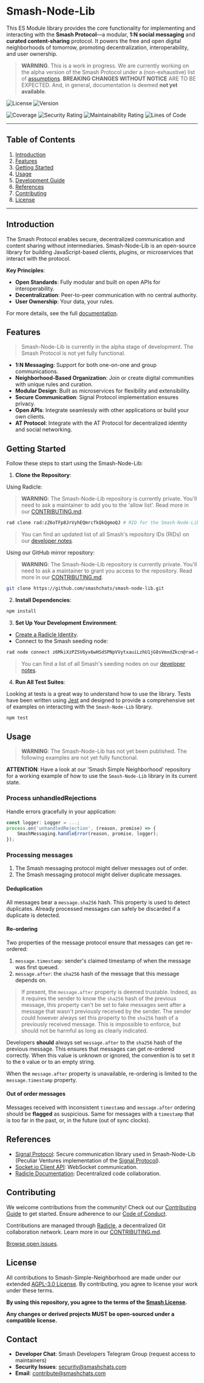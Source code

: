 # Smash-Node-Lib

This ES Module library provides the core functionality for implementing and interacting with the **Smash Protocol**—a modular, **1:N social messaging** and **curated content-sharing** protocol.
It powers the free and open digital neighborhoods of tomorrow, promoting decentralization, interoperability, and user ownership.

> **WARNING**.
> This is a work in progress.
> We are currently working on the alpha version of the Smash Protocol
> under a (non-exhaustive) list of [assumptions](./docs/ASSUMPTIONS.md).
> **BREAKING CHANGES WITHOUT NOTICE** ARE TO BE EXPECTED.
> And, in general, documentation is deemed **not yet available**.

![License](https://img.shields.io/badge/license-AGPL--3.0-blue)
![Version](https://img.shields.io/badge/version-0.0.1-alpha)

<!-- ![License](https://img.shields.io/github/license/smashchats/smash-node-lib)
![Version](https://img.shields.io/github/package-json/v/smashchats/smash-node-lib) -->

![Coverage](https://img.shields.io/endpoint?url=https://gist.githubusercontent.com/smashchatsdev/237cf77f566685841725f2001c1987f7/raw/jest-coverage-comment__main.json)
![Security Rating](https://sonar.smashchats.com/api/project_badges/measure?project=smashchats_smash-node-lib_95e1cd27-ea3b-492e-9c3a-ebf35949ed3f&metric=software_quality_security_rating&token=sqb_4c16baf0e3f3ff02d308510f50b8b5e8d80f2eb8)
![Maintainability Rating](https://sonar.smashchats.com/api/project_badges/measure?project=smashchats_smash-node-lib_95e1cd27-ea3b-492e-9c3a-ebf35949ed3f&metric=software_quality_maintainability_rating&token=sqb_4c16baf0e3f3ff02d308510f50b8b5e8d80f2eb8)
![Lines of Code](https://sonar.smashchats.com/api/project_badges/measure?project=smashchats_smash-node-lib_95e1cd27-ea3b-492e-9c3a-ebf35949ed3f&metric=ncloc&token=sqb_4c16baf0e3f3ff02d308510f50b8b5e8d80f2eb8)

---

## **Table of Contents**

1. [Introduction](#introduction)
2. [Features](#features)
3. [Getting Started](#getting-started)
4. [Usage](#usage)
5. [Development Guide](#development-guide)
6. [References](#references)
7. [Contributing](#contributing)
8. [License](#license)

---

## **Introduction**

The Smash Protocol enables secure, decentralized communication and content sharing without intermediaries. Smash-Node-Lib is an open-source library for building JavaScript-based clients, plugins, or microservices that interact with the protocol.

**Key Principles**:

- **Open Standards**: Fully modular and built on open APIs for interoperability.
- **Decentralization**: Peer-to-peer communication with no central authority.
- **User Ownership**: Your data, your rules.

For more details, see the full [documentation](./docs/README.md).

## **Features**

> Smash-Node-Lib is currently in the alpha stage of development.
> The Smash Protocol is not yet fully functional.

- **1:N Messaging**: Support for both one-on-one and group communications.
- **Neighborhood-Based Organization**: Join or create digital communities with unique rules and curation.
- **Modular Design**: Built as microservices for flexibility and extensibility.
- **Secure Communication**: Signal Protocol implementation ensures privacy.
- **Open APIs**: Integrate seamlessly with other applications or build your own clients.
- **AT Protocol**: Integrate with the AT Protocol for decentralized identity and social networking.

## **Getting Started**

Follow these steps to start using the Smash-Node-Lib:

1. **Clone the Repository**:

Using Radicle:

> **WARNING**: The Smash-Node-Lib repository is currently private.
> You'll need to ask a maintainer to add you to the 'allow list'.
> Read more in our [CONTRIBUTING.md](./docs/CONTRIBUTING.md).

```bash
rad clone rad:zZ6oTFp8JrVyhEQmrcfkQkQgmoQJ # RID for the Smash-Node-Lib repo
```

> You can find an updated list of all Smash's repository IDs (RIDs) on our [developer notes](https://dev.smashchats.com/radicle%20repos).

Using our GitHub mirror repository:

> **WARNING**: The Smash-Node-Lib repository is currently private.
> You'll need to ask a maintainer to grant you access to the repository.
> Read more in our [CONTRIBUTING.md](./docs/CONTRIBUTING.md).

```bash
git clone https://github.com/smashchats/smash-node-lib.git
```

2. **Install Dependencies**:

```bash
npm install
```

3. **Set Up Your Development Environment**:

- [Create a Radicle Identity](https://radicle.xyz/guides/user#come-into-being-from-the-elliptic-aether).
- Connect to the Smash seeding node:

```bash
rad node connect z6MkiXzPZSV6yx6wHSdSPNpVVytxauiLzhU1jG8sVmxdZkcn@rad-node.smashchats.com:8778
```

> You can find a list of all Smash's seeding nodes on our [developer notes](https://dev.smashchats.com/radicle%20seeding%20node).

4. **Run All Test Suites**:

Looking at tests is a great way to understand how to use the library.
Tests have been written using [Jest](https://jestjs.io/) and designed to provide a comprehensive set of examples on interacting with the `Smash-Node-Lib` library.

```bash
npm test
```

## **Usage**

> **WARNING**: The Smash-Node-Lib has not yet been published.
> The following examples are not yet fully functional.

**ATTENTION**: Have a look at our 'Smash Simple Neighborhood' repository for a working example of how to use the `Smash-Node-Lib` library in its current state.

### **Process unhandledRejections**

Handle errors gracefully in your application:

```typescript
const logger: Logger = ...;
process.on('unhandledRejection', (reason, promise) => {
    SmashMessaging.handleError(reason, promise, logger);
});
```

### **Processing messages**

1. The Smash messaging protocol might deliver messages out of order.
2. The Smash messaging protocol might deliver duplicate messages.

#### Deduplication

All messages bear a `message.sha256` hash.
This property is used to detect duplicates.
Already processed messages can safely be discarded if a duplicate is detected.

#### Re-ordering

Two properties of the message protocol ensure that messages can get re-ordered:

1. `message.timestamp`: sender's claimed timestamp of when the message was first queued.
2. `message.after`: the `sha256` hash of the message that this message depends on.

> If present, the `message.after` property is deemed trustable.
> Indeed, as it requires the sender to know the `sha256` hash of the previous message,
> this property can't be set to fake messages sent after a message that wasn't previously received by the sender.
> The sender could however always set this property to the `sha256` hash of a previously received message.
> This is impossible to enforce, but should not be harmful as long as clearly indicated.

Developers **should** always set `message.after` to the `sha256` hash of the previous message.
This ensures that messages can get re-ordered correctly.
When this value is unknown or ignored, the convention is to set it to the `0` value or to an empty string.

When the `message.after` property is unavailable, re-ordering is limited to the `message.timestamp` property.

#### Out of order messages

Messages received with inconsistent `timestamp` and `message.after` ordering should be **flagged** as suspicious.
Same for messages with a `timestamp` that is too far in the past, or, in the future (out of sync clocks).

## **References**

- [Signal Protocol](https://github.com/PeculiarVentures/2key-ratchet): Secure communication library used in Smash-Node-Lib (Peculiar Ventures implementation of the [Signal Protocol](https://signal.org/docs/)).
- [Socket.io Client API](https://socket.io/docs/v4/client-api/): WebSocket communication.
- [Radicle Documentation](https://radicle.xyz/docs/): Decentralized code collaboration.

## **Contributing**

We welcome contributions from the community! Check out our [Contributing Guide](./docs/CONTRIBUTING.md) to get started. Ensure adherence to our [Code of Conduct](./docs/CODE_OF_CONDUCT.md).

Contributions are managed through [Radicle](https://radicle.xyz/), a decentralized Git collaboration network. Learn more in our [CONTRIBUTING.md](./docs/CONTRIBUTING.md).

[Browse open issues](https://app.radicle.xyz/nodes/seed.radicle.garden/rad:zZ6oTFp8JrVyhEQmrcfkQkQgmoQJ/issues).

## **License**

All contributions to Smash-Simple-Neighborhood are made under our extended [AGPL-3.0 License](./LICENSE).
By contributing, you agree to license your work under these terms.

**By using this repository, you agree to the terms of the [Smash License](./LICENSE).**

**Any changes or derived projects MUST be open-sourced under a compatible license.**

## **Contact**

- **Developer Chat**: Smash Developers Telegram Group (request access to maintainers)
- **Security Issues**: [security@smashchats.com](mailto:security@smashchats.com)
- **Email**: [contribute@smashchats.com](mailto:contribute@smashchats.com)
